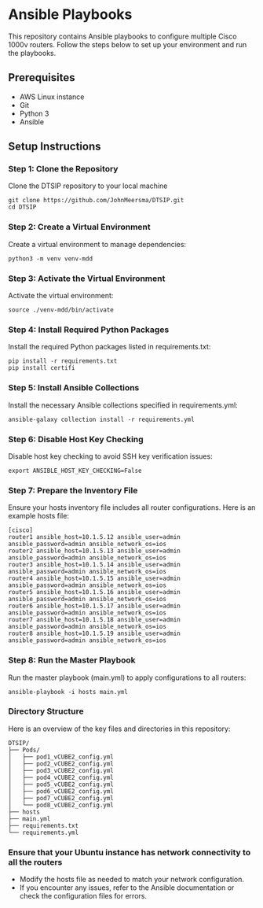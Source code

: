 # Ansible Playbooks

This repository contains Ansible playbooks to configure multiple Cisco 1000v routers. Follow the steps below to set up your environment and run the playbooks.

## Prerequisites

- AWS Linux instance
- Git
- Python 3
- Ansible

## Setup Instructions

### Step 1: Clone the Repository

Clone the DTSIP repository to your local machine

```
git clone https://github.com/JohnMeersma/DTSIP.git
cd DTSIP
```

### Step 2: Create a Virtual Environment

Create a virtual environment to manage dependencies:
```
python3 -m venv venv-mdd
```

### Step 3: Activate the Virtual Environment

Activate the virtual environment:
```
source ./venv-mdd/bin/activate
```

### Step 4: Install Required Python Packages

Install the required Python packages listed in requirements.txt:
```
pip install -r requirements.txt
pip install certifi
```

### Step 5: Install Ansible Collections

Install the necessary Ansible collections specified in requirements.yml:
```
ansible-galaxy collection install -r requirements.yml
```
### Step 6: Disable Host Key Checking

Disable host key checking to avoid SSH key verification issues:
```
export ANSIBLE_HOST_KEY_CHECKING=False
```

### Step 7: Prepare the Inventory File

Ensure your hosts inventory file includes all router configurations. Here is an example hosts file:

```
[cisco]
router1 ansible_host=10.1.5.12 ansible_user=admin ansible_password=admin ansible_network_os=ios
router2 ansible_host=10.1.5.13 ansible_user=admin ansible_password=admin ansible_network_os=ios
router3 ansible_host=10.1.5.14 ansible_user=admin ansible_password=admin ansible_network_os=ios
router4 ansible_host=10.1.5.15 ansible_user=admin ansible_password=admin ansible_network_os=ios
router5 ansible_host=10.1.5.16 ansible_user=admin ansible_password=admin ansible_network_os=ios
router6 ansible_host=10.1.5.17 ansible_user=admin ansible_password=admin ansible_network_os=ios
router7 ansible_host=10.1.5.18 ansible_user=admin ansible_password=admin ansible_network_os=ios
router8 ansible_host=10.1.5.19 ansible_user=admin ansible_password=admin ansible_network_os=ios
```

### Step 8: Run the Master Playbook

Run the master playbook (main.yml) to apply configurations to all routers:
```
ansible-playbook -i hosts main.yml
```
### Directory Structure

Here is an overview of the key files and directories in this repository:

```
DTSIP/
├── Pods/
│   ├── pod1_vCUBE2_config.yml
│   ├── pod2_vCUBE2_config.yml
│   ├── pod3_vCUBE2_config.yml
│   ├── pod4_vCUBE2_config.yml
│   ├── pod5_vCUBE2_config.yml
│   ├── pod6_vCUBE2_config.yml
│   ├── pod7_vCUBE2_config.yml
│   └── pod8_vCUBE2_config.yml
├── hosts
├── main.yml
├── requirements.txt
└── requirements.yml
```

### Ensure that your Ubuntu instance has network connectivity to all the routers

- Modify the hosts file as needed to match your network configuration.
- If you encounter any issues, refer to the Ansible documentation or check the configuration files for errors.
